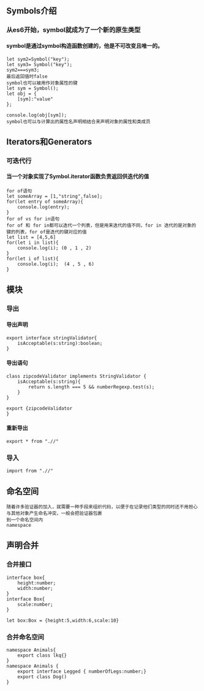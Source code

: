 ## Symbols介绍
### 从es6开始，symbol就成为了一个新的原生类型
#### symbol是通过symbol构造函数创建的，他是不可改变且唯一的。
    let sym2=Symbol("key");
    let sym3= Symbol("key");
    sym2===sym3;
    最后返回值时false
    symbol也可以被用作对象属性的键
    let sym = Symbol();
    let obj = {
        [sym]:"value"
    };
    
    console.log(obj[sym]);
    symbol也可以与计算出的属性名声明相结合来声明对象的属性和类成员
## Iterators和Generators
### 可迭代行
#### 当一个对象实现了Symbol.iterator函数负责返回供迭代的值
    for of语句
    let someArray = [1,"string",false];
    for(let entry of someArray){
        console.log(entry);
    }
    for of vs for in语句
    for of 和 for in都可以迭代一个列表，但是用来迭代的值不同，for in 迭代的是对象的键的列表，for of是迭代的键对应的值
    let list = [4,5,6]
    for(let i in list){
        console.log(i); (0 , 1 , 2)
    }
    for(let i of list){
        console.log(i);  (4 , 5 , 6)
    }
    
## 模块
### 导出
#### 导出声明
    export interface stringValidator{
        isAcceptable(s:string):boolean;
    }
#### 导出语句
    class zipcodeValidator implements StringValidator {
        isAcceptable(s:string){
            return s.length === 5 && numberRegexp.test(s);
        }
    }
    
    export {zipcodeValidator
    }
#### 重新导出
    export * from ".//"
### 导入
    import from ".//"
    
## 命名空间
    随着许多验证器的加入，就需要一种手段来组织代码，以便于在记录他们类型的同时还不用担心与其他对象产生命名冲突，一般会把验证器包裹
    到一个命名空间内
    namespace
## 声明合并
### 合并接口
    interface box{
        height:number;
        width:number;
    }
    interface Box{
        scale:number;
    }
    
    let box:Box = {height:5,width:6,scale:10}
### 合并命名空间
    namespace Animals{
        export class lkq{}
    }
    namespace Animals {
        export interface Legged { numberOfLegs:number;}
        export class Dog()
    }
